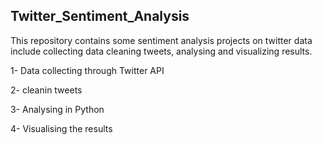 ## Twitter_Sentiment_Analysis

This repository contains some sentiment analysis projects on twitter data include collecting data cleaning tweets, analysing and visualizing results.

1- Data collecting through Twitter API

2- cleanin tweets 

3- Analysing in Python 

4- Visualising the results
